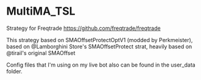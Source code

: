 # MultiMA_TSL


Strategy for Freqtrade https://github.com/freqtrade/freqtrade

This strategy based on SMAOffsetProtectOptV1 (modded by Perkmeister), based on @Lamborghini Store's SMAOffsetProtect strat, heavily based on @tirail's original SMAOffset

Config files that I'm using on my live bot also can be found in the user_data folder.
